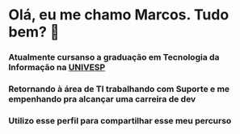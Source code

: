 # Olá, eu me chamo Marcos. Tudo bem? 👋
### Atualmente cursanso a graduação em Tecnologia da Informação na [UNIVESP](https://univesp.br/)
### Retornando à área de TI trabalhando com Suporte e me empenhando pra alcançar uma carreira de dev
### Utilizo esse perfil para compartilhar esse meu percurso 

<!--
**marcoslimabuhl/marcoslimabuhl** is a ✨ _special_ ✨ repository because its `README.md` (this file) appears on your GitHub profile.

Here are some ideas to get you started:

- 🔭 I’m currently working on ...
- 🌱 I’m currently learning ...
- 👯 I’m looking to collaborate on ...
- 🤔 I’m looking for help with ...
- 💬 Ask me about ...
- 📫 How to reach me: ...
- 😄 Pronouns: ...
- ⚡ Fun fact: ...
-->

